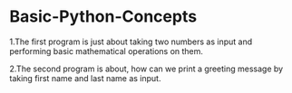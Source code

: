 # Basic-Python-Concepts
1.The first program is just about taking two numbers as input and performing basic mathematical operations on them.

2.The second program is about, how can we print a greeting message by taking first name and last name as input.
